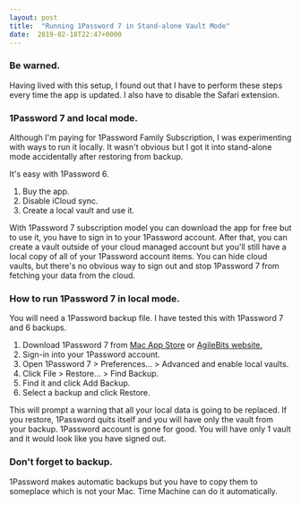 ```yaml
---
layout: post
title:  "Running 1Password 7 in Stand-alone Vault Mode"
date:  2019-02-18T22:47+0000
---
```


### Be warned.

Having lived with this setup, I found out that I have to perform these steps every time the app is updated. I also have to disable the Safari extension.

### 1Password 7 and local mode.

Although I'm paying for 1Password Family Subscription, I was experimenting with ways to run it locally. It wasn't obvious but I got it into stand-alone mode accidentally after restoring from backup.

It's easy with 1Password 6.

1. Buy the app.
2. Disable iCloud sync.
3. Create a local vault and use it.

With 1Password 7 subscription model you can download the app for free but to use it, you have to sign in to your 1Password account. After that, you can create a vault outside of your cloud managed account but you'll still have a local copy of all of your 1Password account items. You can hide cloud vaults, but there's no obvious way to sign out and stop 1Password 7 from fetching your data from the cloud.

### How to run 1Password 7 in local mode.

You will need a 1Password backup file. I have tested this with 1Password 7 and 6 backups.

1. Download 1Password 7 from [Mac App Store](https://itunes.apple.com/gb/app/1password-7-password-manager/id1333542190?mt=12) or [AgileBits website.](https://1password.com/downloads/mac/)
2. Sign-in into your 1Password account.
3. Open 1Password 7 > Preferences... > Advanced and enable local vaults.
4. Click File > Restore... > Find Backup.
5. Find it and click Add Backup.
6. Select a backup and click Restore.

This will prompt a warning that all your local data is going to be replaced. If you restore, 1Password quits itself and you will have only the vault from your backup. 1Password account is gone for good. You will have only 1 vault and it would look like you have signed out.

### Don't forget to backup.

1Password makes automatic backups but you have to copy them to someplace which is not your Mac. Time Machine can do it automatically.
